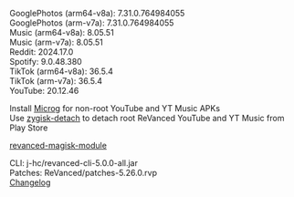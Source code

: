 GooglePhotos (arm64-v8a): 7.31.0.764984055  
GooglePhotos (arm-v7a): 7.31.0.764984055  
Music (arm64-v8a): 8.05.51  
Music (arm-v7a): 8.05.51  
Reddit: 2024.17.0  
Spotify: 9.0.48.380  
TikTok (arm64-v8a): 36.5.4  
TikTok (arm-v7a): 36.5.4  
YouTube: 20.12.46  

Install [Microg](https://github.com/ReVanced/GmsCore/releases) for non-root YouTube and YT Music APKs  
Use [zygisk-detach](https://github.com/j-hc/zygisk-detach) to detach root ReVanced YouTube and YT Music from Play Store  

[revanced-magisk-module](https://github.com/j-hc/revanced-magisk-module)
  
CLI: j-hc/revanced-cli-5.0.0-all.jar  
Patches: ReVanced/patches-5.26.0.rvp  
[Changelog](https://github.com/ReVanced/revanced-patches/releases/tag/v5.26.0)  
